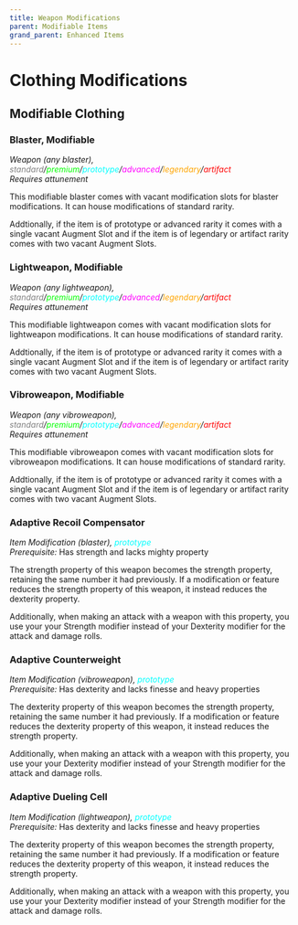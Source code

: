 ```yaml
---
title: Weapon Modifications
parent: Modifiable Items
grand_parent: Enhanced Items
---
```


# Clothing Modifications

## Modifiable Clothing

### Blaster, Modifiable
*Weapon (any blaster), <font style="color:gray">standard</font>/<font style="color:lime">premium</font>/<font style="color:cyan">prototype</font>/<font style="color:fuchsia">advanced</font>/<font style="color:orange">legendary</font>/<font style="color:red">artifact</font>*
<br> *Requires attunement*

This modifiable blaster comes with vacant modification slots for blaster modifications. It can house modifications of standard rarity.

Addtionally, if the item is of prototype or advanced rarity it comes with a single vacant Augment Slot and if the item is of legendary or artifact rarity comes with two vacant Augment Slots.

### Lightweapon, Modifiable
*Weapon (any lightweapon), <font style="color:gray">standard</font>/<font style="color:lime">premium</font>/<font style="color:cyan">prototype</font>/<font style="color:fuchsia">advanced</font>/<font style="color:orange">legendary</font>/<font style="color:red">artifact</font>*
<br> *Requires attunement*

This modifiable lightweapon comes with vacant modification slots for lightweapon modifications. It can house modifications of standard rarity.

Addtionally, if the item is of prototype or advanced rarity it comes with a single vacant Augment Slot and if the item is of legendary or artifact rarity comes with two vacant Augment Slots.

### Vibroweapon, Modifiable
*Weapon (any vibroweapon), <font style="color:gray">standard</font>/<font style="color:lime">premium</font>/<font style="color:cyan">prototype</font>/<font style="color:fuchsia">advanced</font>/<font style="color:orange">legendary</font>/<font style="color:red">artifact</font>*
<br> *Requires attunement*

This modifiable vibroweapon comes with vacant modification slots for vibroweapon modifications. It can house modifications of standard rarity.

Addtionally, if the item is of prototype or advanced rarity it comes with a single vacant Augment Slot and if the item is of legendary or artifact rarity comes with two vacant Augment Slots.

### Adaptive Recoil Compensator
*Item Modification (blaster), <font style="color:cyan">prototype</font>*
<br> *Prerequisite:* Has strength and lacks mighty property

The strength property of this weapon becomes the strength property, retaining the same number it had previously. If a modification or feature reduces the strength property of this weapon, it instead reduces the dexterity property.

Additionally, when making an attack with a weapon with this property, you use your your Strength modifier instead of your Dexterity modifier for the attack and damage rolls.

### Adaptive Counterweight
*Item Modification (vibroweapon), <font style="color:cyan">prototype</font>*
<br> *Prerequisite:* Has dexterity and lacks finesse and heavy properties

The dexterity property of this weapon becomes the strength property, retaining the same number it had previously. If a modification or feature reduces the dexterity property of this weapon, it instead reduces the strength property.

Additionally, when making an attack with a weapon with this property, you use your your Dexterity modifier instead of your Strength modifier for the attack and damage rolls.

### Adaptive Dueling Cell
*Item Modification (lightweapon), <font style="color:cyan">prototype</font>*
<br> *Prerequisite:* Has dexterity and lacks finesse and heavy properties

The dexterity property of this weapon becomes the strength property, retaining the same number it had previously. If a modification or feature reduces the dexterity property of this weapon, it instead reduces the strength property.

Additionally, when making an attack with a weapon with this property, you use your your Dexterity modifier instead of your Strength modifier for the attack and damage rolls.